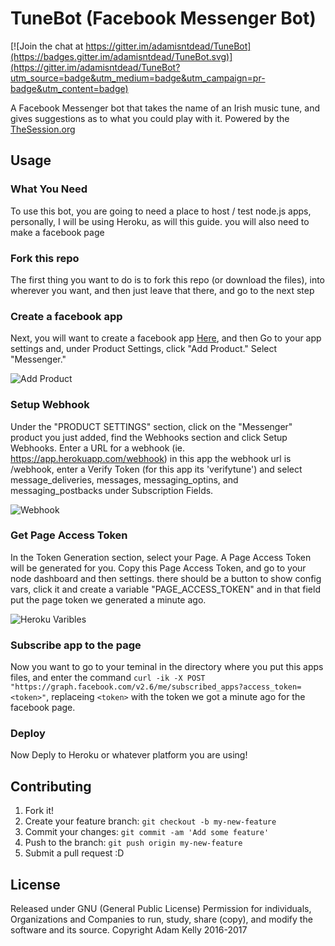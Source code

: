 # TuneBot (Facebook Messenger Bot)

[![Join the chat at https://gitter.im/adamisntdead/TuneBot](https://badges.gitter.im/adamisntdead/TuneBot.svg)](https://gitter.im/adamisntdead/TuneBot?utm_source=badge&utm_medium=badge&utm_campaign=pr-badge&utm_content=badge)

A Facebook Messenger bot that takes the name of an Irish music tune, and gives suggestions as to what you could play with it. Powered by the [TheSession.org](https://thesession.org/)

## Usage
### What You Need
To use this bot, you are going to need a place to host / test node.js apps, personally, I will be using Heroku, as will this guide. you will also need to make a facebook page

### Fork this repo
The first thing you want to do is to fork this repo (or download the files), into wherever you want, and then just leave that there, and go to the next step

### Create a facebook app
Next, you will want to create a facebook app [Here](https://developers.facebook.com/), and then Go to your app settings and, under Product Settings, click "Add Product." Select "Messenger."

![Add Product](https://scontent-lhr3-1.xx.fbcdn.net/t39.2178-6/12995587_195576307494663_824949235_n.png)

### Setup Webhook
Under the "PRODUCT SETTINGS" section, click on the "Messenger" product you just added, find the Webhooks section and click Setup Webhooks. Enter a URL for a webhook (ie. https://app.herokuapp.com/webhook) in this app the webhook url is /webhook, enter a Verify Token (for this app its 'verifytune') and select message_deliveries, messages, messaging_optins, and messaging_postbacks under Subscription Fields.

![Webhook](https://scontent-lhr3-1.xx.fbcdn.net/t39.2178-6/12057143_211110782612505_894181129_n.png)

### Get Page Access Token
In the Token Generation section, select your Page. A Page Access Token will be generated for you. Copy this Page Access Token, and go to your node dashboard and then settings. there should be a button to show config vars, click it and create a variable "PAGE_ACCESS_TOKEN" and in that field put the page token we generated a minute ago.

![Heroku Varibles](http://s32.postimg.org/d43qqlmv9/Heroku_Config.png)

### Subscribe app to the page
Now you want to go to your teminal in the directory where you put this apps files, and enter the command `curl -ik -X POST "https://graph.facebook.com/v2.6/me/subscribed_apps?access_token=<token>"`, replaceing `<token>` with the token we got a minute ago for the facebook page.

### Deploy
Now Deply to Heroku or whatever platform you are using!

## Contributing
1. Fork it!
2. Create your feature branch: `git checkout -b my-new-feature`
3. Commit your changes: `git commit -am 'Add some feature'`
4. Push to the branch: `git push origin my-new-feature`
5. Submit a pull request :D

## License
Released under GNU (General Public License)
Permission for individuals, Organizations and Companies to run, study, share (copy), and modify the software and its source.
Copyright Adam Kelly 2016-2017
